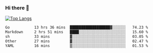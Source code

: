 ### Hi there 👋

<!--
**3Xpl0it3r/3Xpl0it3r** is a ✨ _special_ ✨ repository because its `README.md` (this file) appears on your GitHub profile.

Here are some ideas to get you started:

- 🔭 I’m currently working on ...
- 🌱 I’m currently learning ...
- 👯 I’m looking to collaborate on ...
- 🤔 I’m looking for help with ...
- 💬 Ask me about ...
- 📫 How to reach me: ...
- 😄 Pronouns: ...
- ⚡ Fun fact: ...
-->


[![Top Langs](https://github-readme-stats.vercel.app/api/top-langs/?username=3Xpl0it3r&layout=compact)](https://github.com/3Xpl0it3r/3Xpl0it3r)

<!--START_SECTION:waka-->

```txt
Go           13 hrs 36 mins  ██████████████████▓░░░░░░   74.23 %
Markdown     2 hrs 51 mins   ████░░░░░░░░░░░░░░░░░░░░░   15.60 %
sh           33 mins         ▓░░░░░░░░░░░░░░░░░░░░░░░░   03.05 %
Other        27 mins         ▓░░░░░░░░░░░░░░░░░░░░░░░░   02.47 %
YAML         16 mins         ▒░░░░░░░░░░░░░░░░░░░░░░░░   01.53 %
```

<!--END_SECTION:waka-->
